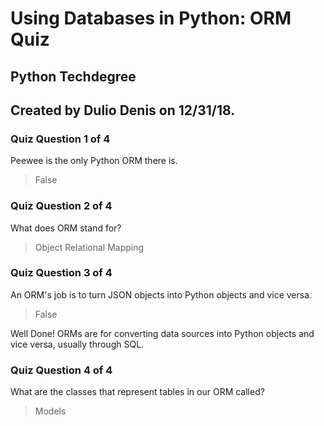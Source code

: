 # Using Databases in Python: ORM Quiz
## Python Techdegree
## Created by Dulio Denis on 12/31/18.

### Quiz Question 1 of 4

Peewee is the only Python ORM there is.
> False

### Quiz Question 2 of 4

What does ORM stand for?
> Object Relational Mapping

### Quiz Question 3 of 4

An ORM's job is to turn JSON objects into Python objects and vice versa.
> False

Well Done! ORMs are for converting data sources into Python objects and vice versa, usually through SQL. 

### Quiz Question 4 of 4

What are the classes that represent tables in our ORM called?

> Models
